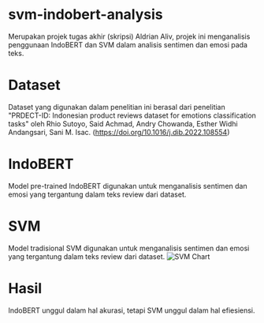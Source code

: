 # svm-indobert-analysis
Merupakan projek tugas akhir (skripsi) Aldrian Aliv, projek ini menganalisis penggunaan IndoBERT dan SVM dalam analisis sentimen dan emosi pada teks.

# Dataset
Dataset yang digunakan dalam penelitian ini berasal dari penelitian "PRDECT-ID: Indonesian product reviews dataset for emotions classification tasks" oleh Rhio Sutoyo, Said Achmad, Andry Chowanda, Esther Widhi Andangsari, Sani M. Isac. (https://doi.org/10.1016/j.dib.2022.108554)

# IndoBERT
Model pre-trained IndoBERT digunakan untuk menganalisis sentimen dan emosi yang tergantung dalam teks review dari dataset.

# SVM
Model tradisional SVM digunakan untuk menganalisis sentimen dan emosi yang tergantung dalam teks review dari dataset.
![SVM Chart]([https://ibb.co.com/fVVHH7Kd])
# Hasil
IndoBERT unggul dalam hal akurasi, tetapi SVM unggul dalam hal efiesiensi.
